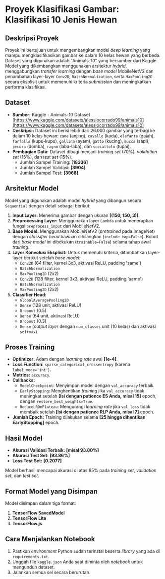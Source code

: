 # Proyek Klasifikasi Gambar: Klasifikasi 10 Jenis Hewan

## Deskripsi Proyek

Proyek ini bertujuan untuk mengembangkan model _deep learning_ yang mampu mengklasifikasikan gambar ke dalam 10 kelas hewan yang berbeda. Dataset yang digunakan adalah "Animals-10" yang bersumber dari Kaggle. Model yang dikembangkan menggunakan arsitektur _hybrid_, menggabungkan _transfer learning_ dengan _base model_ MobileNetV2 dan penambahan layer-layer `Conv2D`, `BatchNormalization`, serta `MaxPooling2D` secara eksplisit untuk memenuhi kriteria _submission_ dan meningkatkan performa klasifikasi.

## Dataset

* **Sumber:** Kaggle - Animals-10 Dataset [https://www.kaggle.com/datasets/alessiocorrado99/animals10](https://www.kaggle.com/datasets/alessiocorrado99/animals10)
* **Deskripsi:** Dataset ini berisi lebih dari 26.000 gambar yang terbagi ke dalam 10 kelas hewan: `cane` (anjing), `cavallo` (kuda), `elefante` (gajah), `farfalla` (kupu-kupu), `gallina` (ayam), `gatto` (kucing), `mucca` (sapi), `pecora` (domba), `ragno` (laba-laba), dan `scoiattolo` (tupai).
* **Pembagian Data:** Dataset dibagi menjadi _training set_ (70%), _validation set_ (15%), dan _test set_ (15%).
    * Jumlah Sampel Training: **[18336]**
    * Jumlah Sampel Validasi: **[3904]**
    * Jumlah Sampel Test: **[3968]**

## Arsitektur Model

Model yang digunakan adalah model _hybrid_ yang dibangun secara `Sequential` dengan detail sebagai berikut:
1.  **Input Layer:** Menerima gambar dengan ukuran **[(150, 150, 3)]**.
2.  **Preprocessing Layer:** Menggunakan layer `Lambda` untuk menerapkan fungsi `preprocess_input` dari MobileNetV2.
3.  **Base Model:** Menggunakan MobileNetV2 (_pretrained_ pada ImageNet) dengan _classifier head_ bawaan dihilangkan (`include_top=False`). Bobot dari _base model_ ini dibekukan (`trainable=False`) selama tahap awal _training_.
4.  **Layer Konvolusi Eksplisit:** Untuk memenuhi kriteria, ditambahkan layer-layer berikut setelah _base model_:
    * `Conv2D` (64 filter, kernel 3x3, aktivasi ReLU, padding 'same')
    * `BatchNormalization`
    * `MaxPooling2D` (2x2)
    * `Conv2D` (128 filter, kernel 3x3, aktivasi ReLU, padding 'same')
    * `BatchNormalization`
    * `MaxPooling2D` (2x2)
5.  **Classifier Head:**
    * `GlobalAveragePooling2D`
    * `Dense` (128 unit, aktivasi ReLU)
    * `Dropout` (0.5)
    * `Dense` (64 unit, aktivasi ReLU)
    * `Dropout` (0.3)
    * `Dense` (_output layer_ dengan `num_classes` unit (10 kelas) dan aktivasi `softmax`)

## Proses Training

* **Optimizer:** Adam dengan _learning rate_ awal **[1e-4]**.
* **Loss Function:** `sparse_categorical_crossentropy` (karena `label_mode='int'`).
* **Metrics:** `accuracy`.
* **Callbacks:**
    * `ModelCheckpoint`: Menyimpan model dengan `val_accuracy` terbaik.
    * `EarlyStopping`: Menghentikan _training_ jika `val_accuracy` tidak meningkat setelah **[Isi dengan patience ES Anda, misal 15]** epoch, dengan `restore_best_weights=True`.
    * `ReduceLROnPlateau`: Mengurangi _learning rate_ jika `val_loss` tidak membaik setelah **[Isi dengan patience RLP Anda, misal 7]** epoch.
* **Jumlah Epoch:** Training dilakukan selama **[25 hingga dihentikan EarlyStopping]** epoch.

## Hasil Model

* **Akurasi Validasi Terbaik:** **[misal 93.80%]**
* **Akurasi Test Set:** **[93.86%]**
* **Loss Test Set:** **[0.2077]**

Model berhasil mencapai akurasi di atas 85% pada _training set_, _validation set_, dan _test set_.

## Format Model yang Disimpan

Model disimpan dalam tiga format:
1.  **TensorFlow SavedModel**
2.  **TensorFlow Lite**
3.  **TensorFlow.js**

## Cara Menjalankan Notebook

1.  Pastikan _environment_ Python sudah terinstal beserta _library_ yang ada di `requirements.txt`.
2.  Unggah file `kaggle.json` Anda saat diminta oleh _notebook_ untuk mengunduh dataset.
3.  Jalankan semua sel secara berurutan.
